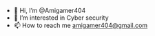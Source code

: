 - 👋 Hi, I’m @Amigamer404
- 👀 I’m interested in Cyber security 
- 📫 How to reach me amigamer404@gmail.com

<!---
Amigamer404/Amigamer404 is a ✨ special ✨ repository because its `README.md` (this file) appears on your GitHub profile.
You can click the Preview link to take a look at your changes.
--->

